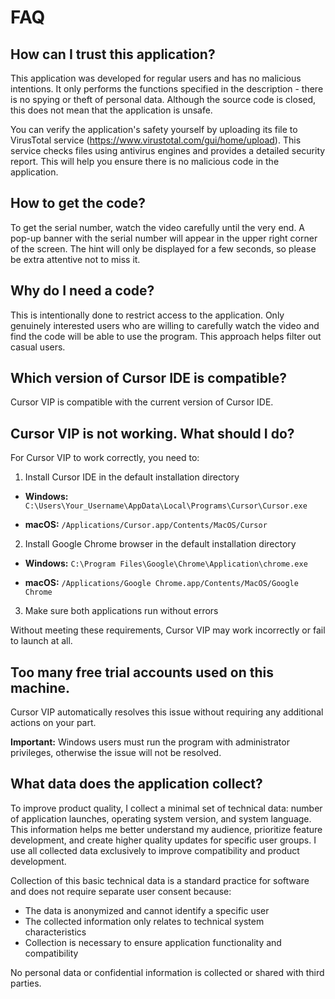 # FAQ

## How can I trust this application?

This application was developed for regular users and has no malicious intentions. It only performs the functions specified in the description - there is no spying or theft of personal data. Although the source code is closed, this does not mean that the application is unsafe.

You can verify the application's safety yourself by uploading its file to VirusTotal service (https://www.virustotal.com/gui/home/upload). This service checks files using antivirus engines and provides a detailed security report. This will help you ensure there is no malicious code in the application.

## How to get the code?

To get the serial number, watch the video carefully until the very end. A pop-up banner with the serial number will appear in the upper right corner of the screen. The hint will only be displayed for a few seconds, so please be extra attentive not to miss it.

## Why do I need a code?
This is intentionally done to restrict access to the application. Only genuinely interested users who are willing to carefully watch the video and find the code will be able to use the program. This approach helps filter out casual users.

## Which version of Cursor IDE is compatible?

Cursor VIP is compatible with the current version of Cursor IDE.

## Cursor VIP is not working. What should I do?

For Cursor VIP to work correctly, you need to:

1. Install Cursor IDE in the default installation directory

- **Windows:**
`C:\Users\Your_Username\AppData\Local\Programs\Cursor\Cursor.exe`

- **macOS:**
`/Applications/Cursor.app/Contents/MacOS/Cursor`

2. Install Google Chrome browser in the default installation directory

- **Windows:**
`C:\Program Files\Google\Chrome\Application\chrome.exe`

- **macOS:**
`/Applications/Google Chrome.app/Contents/MacOS/Google Chrome`

3. Make sure both applications run without errors

Without meeting these requirements, Cursor VIP may work incorrectly or fail to launch at all.

## Too many free trial accounts used on this machine.

Cursor VIP automatically resolves this issue without requiring any additional actions on your part.

**Important:** Windows users must run the program with administrator privileges, otherwise the issue will not be resolved.

## What data does the application collect?

To improve product quality, I collect a minimal set of technical data: number of application launches, operating system version, and system language. This information helps me better understand my audience, prioritize feature development, and create higher quality updates for specific user groups. I use all collected data exclusively to improve compatibility and product development.

Collection of this basic technical data is a standard practice for software and does not require separate user consent because:
- The data is anonymized and cannot identify a specific user
- The collected information only relates to technical system characteristics
- Collection is necessary to ensure application functionality and compatibility

No personal data or confidential information is collected or shared with third parties.
